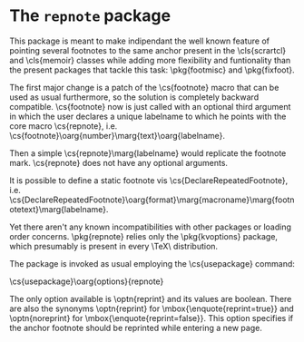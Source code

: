 # The `repnote` package

This package is meant to make indipendant the well known feature of
pointing several footnotes to the same anchor
present in the \cls{scrartcl} and \cls{memoir} classes
while adding more flexibility and funtionality than the present packages
that tackle this task: \pkg{footmisc} and \pkg{fixfoot}.

The first major change is a patch of the \cs{footnote} macro
that can be used as usual furthermore, so the solution is completely backward compatible.
\cs{footnote} now is just called with an optional third argument
in which the user declares a unique labelname to which he points with the
core macro \cs{repnote}, i.e. \cs{footnote}\oarg{number}\marg{text}\oarg{labelname}.

Then a simple \cs{repnote}\marg{labelname} would replicate the footnote mark.
\cs{repnote} does not have any optional arguments.

It is possible to define a static footnote vis \cs{DeclareRepeatedFootnote},
i.e. \cs{DeclareRepeatedFootnote}\oarg{format}\marg{macroname}\marg{footnotetext}\marg{labelname}.

Yet there aren't any known incompatibilities with other packages or loading order concerns.
\pkg{repnote} relies only the \pkg{kvoptions} package,
which presumably is present in every \TeX\ distribution.

The package is invoked as usual employing the \cs{usepackage} command:

\cs{usepackage}\oarg{options}\{repnote\}

The only option available is \optn{reprint} and its values are boolean.
There are also the synonyms \optn{reprint} for \mbox{\enquote{reprint=true}}
and \optn{noreprint} for \mbox{\enquote{reprint=false}}.
This option specifies if the anchor footnote should be reprinted
while entering a new page.
